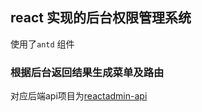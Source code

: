 

## react 实现的后台权限管理系统

使用了```antd``` 组件

### 根据后台返回结果生成菜单及路由


对应后端api项目为[reactadmin-api](https://github.com/good0520/reactadmin-api)

